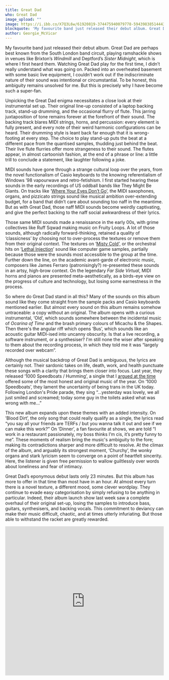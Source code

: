 ```yaml
---
title: Great Dad
who: Great Dad
image_upload: ""
image: https://i.ibb.co/X7Q3L6w/61920819-374475940079778-5943983851444371456-n.jpg
blockquote: 'My favourite band just released their debut album. Great Dad are perhaps best known from the South London band circuit, playing ramshackle shows in venues like Brixton’s Windmill and Deptford’s Sister Midnight, which is where I first heard them. Watching Great Dad play, I didn’t really understand what was going on. Packed into an overheated basement with some basic live equipment, I couldn’t work out if the indiscriminate nature of their sound was intentional or circumstantial. To be honest, this ambiguity remains unsolved for me. But this is precisely why I have become such a super-fan. '
author: Georgie_McVicar
---
```

My favourite band just released their debut album. Great Dad are perhaps best known from the South London band circuit, playing ramshackle shows in venues like Brixton’s _Windmill_ and Deptford’s _Sister Midnight_, which is where I first heard them. Watching Great Dad play for the first time, I didn’t really understand what was going on. Packed into an overheated basement with some basic live equipment, I couldn’t work out if the indiscriminate nature of their sound was intentional or circumstantial. To be honest, this ambiguity remains unsolved for me. But this is precisely why I have become such a super-fan. 

Unpicking the Great Dad enigma necessitates a close look at their instrumental set up. Their original line-up consisted of a laptop backing track, stand-up drumming, and the occasional flurry of flute. This jarring juxtaposition of tone remains forever at the forefront of their sound. The backing track blares MIDI strings, horns, and percussion: every element is fully present, and every note of their weird harmonic configurations can be heard. Their drumming style is leant back far enough that it is wrong-footing at every step. The choice to play stand-up puts the beat at a different pace from the quantised samples, thudding just behind the beat. Their live flute flurries offer more strangeness to their sound. The flutes appear, in almost cartoonish fashion, at the end of a phrase or line: a little trill to conclude a statement, like laughter following a joke.  

MIDI sounds have gone through a strange cultural loop over the years, from the novel functionalism of Casio keyboards to the knowing referentialism of Windows ’98 vapourwave and retro-fetishism. I first started hearing these sounds in the early recordings of US oddball bands like They Might Be Giants. On tracks like ‘[Where Your Eyes Don’t Go](https://www.youtube.com/watch?v=Ro_u6AhcGYo)’, the MIDI saxophones, organs, and pizzicato strings sound like musical ambition over-extending budget, for a band that didn’t care about sounding too naff in the meantime. But as with Great Dad, those naff MIDI sounds become weirdly captivating, and give the perfect backing to the naff social awkwardness of their lyrics. 

Those same MIDI sounds made a renaissance in the early 00s, with grime collectives like Ruff Sqwad making music on Fruity Loops. A lot of those sounds, although radically forward-thinking, retained a quality of ‘classicness’ by choosing not to over-process the textures or remove them from their original context. The textures on ‘[Misty Cold](https://www.youtube.com/watch?v=B8tMF191Fd0)’, or the orchestral hits on ‘[Lethal Injection](https://www.youtube.com/watch?v=yI6maB3MxaA)’ sound like computer game samples, partially because those were the sounds most accessible to the group at the time. Further down the line, on the academic avant-garde of electronic music, composers like James Ferraro (patronisingly?) re-presented these sounds in an artsy, high-brow context. On the legendary _Far Side Virtual_, MIDI horns and pianos are presented meta-aesthetically, as a birds-eye view on the progress of culture and technology, but losing some earnestness in the process. 

So where do Great Dad stand in all this? Many of the sounds on this album sound like they come straight from the sample packs and Casio keyboards mentioned earlier. But almost every sound on this album remains somehow untraceable: a copy without an original. The album opens with a curious instrumental, ‘Old’, which sounds somewhere between the incidental music of _Ocarina of Time_ and the brash primary colours of Micachu & the Shapes. Then there's the angular riff which opens ‘Bus’, which sounds like an acoustic guitar MIDI-ised into uncanny obscurity. Is that a live recording, a software instrument, or a synthesiser?  I'm still none the wiser after speaking to them about the recording process, in which they told me it was “largely recorded over webcam”. 

Although the musical backdrop of Great Dad is ambiguous, the lyrics are certainly not. Their sardonic takes on life, death, work, and health punctuate these songs with a clarity that brings them closer into focus. Last year, they released ‘1000 Speedboats / Humming’, a single that I [argued at the time](http://straylandings.co.uk/radio/2018-the-year-in-music-india-jordan-new-atlantis-resonance-fm) offered some of the most honest and original music of the year. On ‘1000 Speedboats’, they lament the uncertainty of being trans in the UK today. Following London's Pride parade, they sing “…yesterday was lovely, we all just smiled and screamed; today some guy in the toilets asked what was wrong with me…” 

This new album expands upon these themes with an added intensity. On ’Blood Dirt’, the only song that could really qualify as a single, the lyrics read “you say all your friends are TERFs / but you wanna talk it out and see if we can make this work?” On ‘Dinner’, a fan favourite at shows, we are told “I work in a restaurant passionately, my boss thinks I’m cis, it’s pretty funny to me”. These moments of realism bring the music's ambiguity to the fore; making its contradictions sharper and more difficult to resolve. At the climax of the album, and arguably its strongest moment, ‘Churchy’, the wonky organs and stark lyricism seem to converge on a point of heartfelt sincerity. Here, the listener is given free permission to wallow guiltlessly over words about loneliness and fear of intimacy. 

Great Dad’s eponymous debut lasts only 23 minutes. But this album has more to offer in that time than most have in an hour. At almost every turn there is a novel texture, a different mood, some clever wordplay. They continue to evade easy categorisation by simply refusing to be anything in particular. Indeed, their album launch show last week saw a complete overhaul of their original set-up, losing the samples to introduce bass, guitars, synthesisers, and backing vocals. This commitment to deviancy can make their music difficult, chaotic, and at times utterly infuriating. But those able to withstand the racket are greatly rewarded. 

<iframe style="border: 0; width: 100%; height: 472px;" src="https://bandcamp.com/EmbeddedPlayer/album=1583605338/size=large/bgcol=ffffff/linkcol=de270f/artwork=small/transparent=true/" seamless><a href="http://greatdad.bandcamp.com/album/great-dad">Great Dad by great dad</a></iframe>